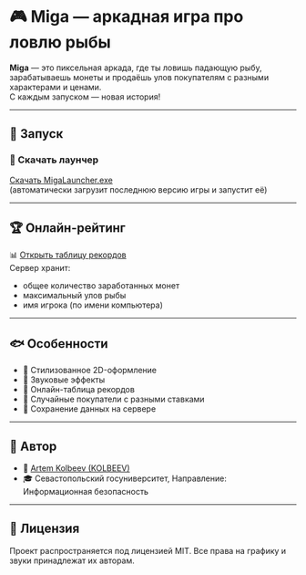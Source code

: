 # 🎮 Miga — аркадная игра про ловлю рыбы

**Miga** — это пиксельная аркада, где ты ловишь падающую рыбу, зарабатываешь монеты и продаёшь улов покупателям с разными характерами и ценами.  
С каждым запуском — новая история!

---

## 🚀 Запуск

### 🔽 Скачать лаунчер

[Скачать MigaLauncher.exe](https://github.com/KOLBEEV/Miga/raw/main/launcher/dist/MigaLauncher.exe)  
(автоматически загрузит последнюю версию игры и запустит её)

---

## 🏆 Онлайн-рейтинг

📊 [Открыть таблицу рекордов](https://miga-score-server.onrender.com/)  
Сервер хранит:
- общее количество заработанных монет
- максимальный улов рыбы
- имя игрока (по имени компьютера)

---

## 🐟 Особенности

- 🎨 Стилизованное 2D-оформление
- 🎵 Звуковые эффекты
- 👤 Онлайн-таблица рекордов
- 🎯 Случайные покупатели с разными ставками
- 💾 Сохранение данных на сервере

---

## 🧠 Автор

- 👤 [Artem Kolbeev (KOLBEEV)](https://github.com/KOLBEEV)
- 🎓 Севастопольский госуниверситет, Направление: Информационная безопасность

---

## 📜 Лицензия

Проект распространяется под лицензией MIT. Все права на графику и звуки принадлежат их авторам.
